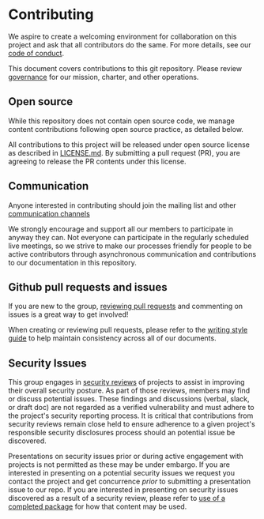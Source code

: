 # Contributing

We aspire to create a welcoming environment for collaboration on this project
and ask that all contributors do the same. For more details, see our [code of
conduct](/CODE-OF-CONDUCT.md).

This document covers contributions to this git repository. Please review
[governance](/governance) for our mission, charter, and other operations.

## Open source

While this repository does not contain open source code, we manage content
contributions following open source practice, as detailed below.

All contributions to this project will be released under open source license as
described in [LICENSE.md](/LICENSE.md). By submitting a pull request (PR),
you are agreeing to release the PR contents under this license.

## Communication

Anyone interested in contributing should join the mailing list and other
[communication channels](/README.md#Communications)

We strongly encourage and support all our members to participate in anyway
they can. Not everyone can participate in the regularly scheduled live meetings,
so we strive to make our processes friendly for people to be active contributors
through asynchronous communication and contributions to our documentation
in this repository.

## Github pull requests and issues

If you are new to the group, [reviewing pull requests](pull-request-review.md)
and commenting on issues is a great way to get involved!

When creating or reviewing pull requests, please refer to the
[writing style guide](writing-style.md) to help maintain consistency across
all of our documents.

## Security Issues

This group engages in [security reviews](../assessments/README.md) of projects to
assist in improving their overall security posture. As part of those reviews,
members may find or discuss potential issues. These findings and discussions
(verbal, slack, or draft doc) are not regarded as a verified vulnerability and
must adhere to the project's security reporting process. It is critical that
contributions from security reviews remain close held to ensure adherence to a
given project's responsible security disclosures process should an potential
issue be discovered.

Presentations on security issues prior or during active engagement with projects
is not permitted as these may be under embargo. If you are interested in
presenting on a potential security issues we request you contact the project and
get concurrence _prior_ to submitting a presentation issue to our repo. If you
are interested in presenting on security issues discovered as a result of a
security review, please refer to [use of a completed
package](../assessments/README.md#use-of-a-completed-package) for how that
content may be used.
